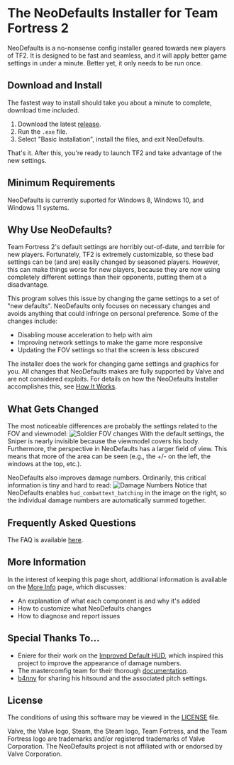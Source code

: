 # The NeoDefaults Installer for Team Fortress 2
NeoDefaults is a no-nonsense config installer geared towards new players of TF2. It is designed to be
fast and seamless, and it will apply better game settings in under a minute. Better yet, it only needs
to be run once.

## Download and Install
The fastest way to install should take you about a minute to complete, download time included.
1. Download the latest [release](https://github.com/kqarryzada/NeoDefaults/releases).
1. Run the `.exe` file.
1. Select "Basic Installation", install the files, and exit NeoDefaults.

That's it. After this, you're ready to launch TF2 and take advantage of the new settings.

## Minimum Requirements
NeoDefaults is currently suported for Windows 8, Windows 10, and Windows 11 systems.

## Why Use NeoDefaults?
Team Fortress 2's default settings are horribly out-of-date, and terrible for new players.
Fortunately, TF2 is extremely customizable, so these bad settings can be (and are) easily
changed by seasoned players. However, this can make things worse for new players, because they are
now using completely different settings than their opponents, putting them at a disadvantage.

This program solves this issue by changing the game settings to a set of "new defaults". NeoDefaults
only focuses on necessary changes and avoids anything that could infringe on personal preference.
Some of the changes include:
* Disabling mouse acceleration to help with aim
* Improving network settings to make the game more responsive
* Updating the FOV settings so that the screen is less obscured

The installer does the work for changing game settings and graphics for you. All changes that
NeoDefaults makes are fully supported by Valve and are not considered exploits. For details on how
the NeoDefaults Installer accomplishes this, see [How It Works](docs/More-Info.md#how-it-works).

## What Gets Changed
The most noticeable differences are probably the settings related to the FOV and viewmodel:
![Soldier FOV changes](
https://raw.githubusercontent.com/kqarryzada/TF2-NeoDefaults/master/resource/readme-images/soldier_fov.png)
With the default settings, the Sniper is nearly invisible because the viewmodel covers his body.
Furthermore, the perspective in NeoDefaults has a larger field of view. This means that more of the
area can be seen (e.g., the +/- on the left, the windows at the top, etc.).

NeoDefaults also improves damage numbers. Ordinarily, this critical information is tiny and hard to
read:
![Damage Numbers](
https://raw.githubusercontent.com/kqarryzada/TF2-NeoDefaults/master/resource/readme-images/pyro_damagenumbers.png)
Notice that NeoDefaults enables `hud_combattext_batching` in the image on the right, so the
individual damage numbers are automatically summed together.

## Frequently Asked Questions
The FAQ is available [here](docs/FAQ.md).

## More Information
In the interest of keeping this page short, additional information is available on the
[More Info](docs/More-Info.md) page, which discusses:
* An explanation of what each component is and why it's added
* How to customize what NeoDefaults changes
* How to diagnose and report issues

## Special Thanks To...
* Eniere for their work on the [Improved Default HUD](https://huds.tf/forum/showthread.php?tid=276),
which inspired this project to improve the appearance of damage numbers.
* The mastercomfig team for their thorough [documentation](https://docs.mastercomfig.com/en/latest/).
* [b4nny](https://www.twitch.tv/b4nny) for sharing his hitsound and the associated pitch settings.

## License
The conditions of using this software may be viewed in the [LICENSE](LICENSE) file.

Valve, the Valve logo, Steam, the Steam logo, Team Fortress, and the Team Fortress logo are
trademarks and/or registered trademarks of Valve Corporation. The NeoDefaults project is not
affiliated with or endorsed by Valve Corporation.
